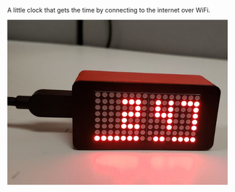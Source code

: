 A little clock that gets the time by connecting to the internet over WiFi.

![Feather_Matrix_NTP_Clock](Feather_Matrix_NTP_Clock.jpg)
